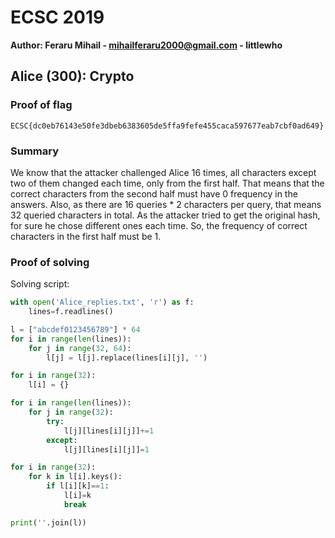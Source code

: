 # ECSC 2019
**Author: Feraru Mihail - mihailferaru2000@gmail.com - littlewho**

## Alice (300): Crypto

### Proof of flag
```
ECSC{dc0eb76143e50fe3dbeb6383605de5ffa9fefe455caca597677eab7cbf0ad649}
```

### Summary
We know that the attacker challenged Alice 16 times, all characters except two of them changed each time, only from the first half. That means that the correct characters from the second half must have 0 frequency in the answers. Also, as there are 16 queries * 2 characters per query, that means 32 queried characters in total. As the attacker tried to get the original hash, for sure he chose different ones each time. So, the frequency of correct characters in the first half must be 1.

### Proof of solving
Solving script:
```python
with open('Alice_replies.txt', 'r') as f:
    lines=f.readlines()

l = ["abcdef0123456789"] * 64
for i in range(len(lines)):
    for j in range(32, 64):
        l[j] = l[j].replace(lines[i][j], '')

for i in range(32):
    l[i] = {}

for i in range(len(lines)):
    for j in range(32):
        try:
            l[j][lines[i][j]]+=1
        except:
            l[j][lines[i][j]]=1

for i in range(32):
    for k in l[i].keys():
        if l[i][k]==1:
            l[i]=k
            break

print(''.join(l))
```
